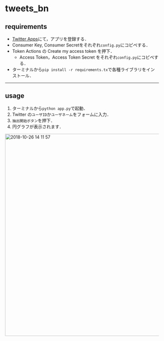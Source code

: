 # tweets_bn

## requirements
* [Twitter Apps](https://apps.twitter.com/)にて，アプリを登録する．
* Consumer Key, Consumer Secretをそれぞれ`config.py`にコピペする．
* Token Actions の Create my access token を押下．
  * Access Token，Access Token Secret をそれぞれ`config.py`にコピペする．
* ターミナルから`pip install -r requirements.tx`で各種ライブラリをインストール．
***
## usage

1. ターミナルから`python app.py`で起動．
1. Twitter の`ユーザID`か`ユーザネーム`をフォームに入力．
2. `抽出開始ボタン`を押下．
3. 円グラフが表示されます．

<img width="661" alt="2018-10-26 14 11 57" src="https://user-images.githubusercontent.com/38754072/47545838-4c318380-d929-11e8-9ab9-c56105f1d6f8.png">

